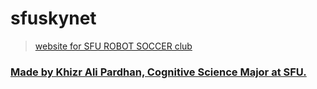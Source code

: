 # sfuskynet


>[website for SFU ROBOT SOCCER club](https://alik604.github.io/sfuskynet)





### [Made by Khizr Ali Pardhan, Cognitive Science Major at SFU. ](https://github.com/alik604)
